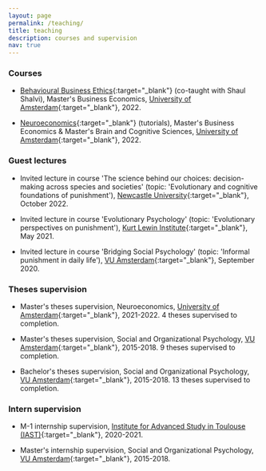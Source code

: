 ```yaml
---
layout: page
permalink: /teaching/
title: teaching
description: courses and supervision
nav: true
---
```


### Courses

- [Behavioural Business Ethics](https://studiegids.uva.nl/xmlpages/page/2021-2022/zoek-vak/vak/92750){:target="\_blank"} (co-taught with Shaul Shalvi), Master's Business Economics,  [University of Amsterdam](https://www.uva.nl/en/about-the-uva/organisation/faculties/faculty-of-economics-and-business/faculty-of-economics-and-business.html){:target="\_blank"}, 2022.

- [Neuroeconomics](https://studiegids.uva.nl/xmlpages/page/2021-2022/zoek-vak/vak/92888){:target="\_blank"} (tutorials), Master's Business Economics & Master's Brain and Cognitive Sciences, [University of Amsterdam](https://www.uva.nl/en/about-the-uva/organisation/faculties/faculty-of-economics-and-business/faculty-of-economics-and-business.html){:target="\_blank"}, 2022.

### Guest lectures

- Invited lecture in course 'The science behind our choices: decision-making across species and societies' (topic: 'Evolutionary and cognitive foundations of punishment'), [Newcastle University](https://www.ncl.ac.uk/psychology/){:target="\_blank"}, October 2022.

- Invited lecture in course 'Evolutionary Psychology' (topic: 'Evolutionary perspectives on punishment'), [Kurt Lewin Institute](https://kurtlewininstituut.nl/){:target="\_blank"}, May 2021.

- Invited lecture in course 'Bridging Social Psychology' (topic: 'Informal punishment in daily life'), [VU Amsterdam](https://www.vupsy.nl/){:target="\_blank"}, September 2020.

### Theses supervision

- Master's theses supervision, Neuroeconomics, [University of Amsterdam](https://www.uva.nl/en/about-the-uva/organisation/faculties/faculty-of-economics-and-business/faculty-of-economics-and-business.html){:target="\_blank"}, 2021-2022.
4 theses supervised to completion.

- Master's theses supervision, Social and Organizational Psychology, [VU Amsterdam](https://www.vupsy.nl/){:target="\_blank"}, 2015-2018.
9 theses supervised to completion.

- Bachelor's theses supervision, Social and Organizational Psychology, [VU Amsterdam](https://www.vupsy.nl/){:target="\_blank"}, 2015-2018.
13 theses supervised to completion.

### Intern supervision

- M-1 internship supervision, [Institute for Advanced Study in Toulouse (IAST)](https://www.iast.fr/){:target="\_blank"}, 2020-2021.

- Master's internship supervision, Social and Organizational Psychology, [VU Amsterdam](https://www.vupsy.nl/){:target="\_blank"}, 2015-2018.

<!--For now, this page is assumed to be a static description of your courses. You can convert it to a collection similar to `_projects/` so that you can have a dedicated page for each course.

Organize your courses by years, topics, or universities, however you like!-->
